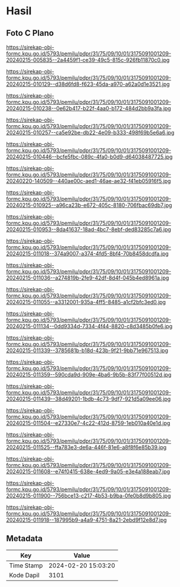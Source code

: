 # Hasil

## Foto C Plano

https://sirekap-obj-formc.kpu.go.id/5793/pemilu/pdpr/31/75/09/10/01/3175091001209-20240215-005835--2a4459f1-ce39-49c5-815c-926fb11870c0.jpg

https://sirekap-obj-formc.kpu.go.id/5793/pemilu/pdpr/31/75/09/10/01/3175091001209-20240215-010129--d38d6fd8-f623-45da-a970-a62a0d1e3521.jpg

https://sirekap-obj-formc.kpu.go.id/5793/pemilu/pdpr/31/75/09/10/01/3175091001209-20240215-010238--0e62b417-b22f-4aa0-b172-484d2bb9a3fa.jpg

https://sirekap-obj-formc.kpu.go.id/5793/pemilu/pdpr/31/75/09/10/01/3175091001209-20240215-010257--ca5e92be-db22-4e09-b333-498f69b5e6a6.jpg

https://sirekap-obj-formc.kpu.go.id/5793/pemilu/pdpr/31/75/09/10/01/3175091001209-20240215-010446--bcfe5fbc-089c-4fa0-b0d9-d64038487725.jpg

https://sirekap-obj-formc.kpu.go.id/5793/pemilu/pdpr/31/75/09/10/01/3175091001209-20240220-140509--440ae00c-aed1-46ae-ae32-f41eb05916f5.jpg

https://sirekap-obj-formc.kpu.go.id/5793/pemilu/pdpr/31/75/09/10/01/3175091001209-20240215-010925--a96ca23b-e672-405c-8180-706fbac69db7.jpg

https://sirekap-obj-formc.kpu.go.id/5793/pemilu/pdpr/31/75/09/10/01/3175091001209-20240215-010953--8da41637-18ad-4bc7-8ebf-ded83285c7a6.jpg

https://sirekap-obj-formc.kpu.go.id/5793/pemilu/pdpr/31/75/09/10/01/3175091001209-20240215-011018--374a9007-a374-4fd5-8bf4-70b8458dcdfa.jpg

https://sirekap-obj-formc.kpu.go.id/5793/pemilu/pdpr/31/75/09/10/01/3175091001209-20240215-011036--a274819b-2fe9-42df-8d4f-045b4ed8961a.jpg

https://sirekap-obj-formc.kpu.go.id/5793/pemilu/pdpr/31/75/09/10/01/3175091001209-20240215-011055--a3312001-935a-4ff5-8485-a1cf2bfc3ed0.jpg

https://sirekap-obj-formc.kpu.go.id/5793/pemilu/pdpr/31/75/09/10/01/3175091001209-20240215-011134--0dd9334d-7334-4f44-8820-c8d3485b0fe6.jpg

https://sirekap-obj-formc.kpu.go.id/5793/pemilu/pdpr/31/75/09/10/01/3175091001209-20240215-011339--3785681b-b18d-423b-9f21-9bb71e967513.jpg

https://sirekap-obj-formc.kpu.go.id/5793/pemilu/pdpr/31/75/09/10/01/3175091001209-20240215-011359--590cda9d-909e-4ba6-9b5b-83f77f00512d.jpg

https://sirekap-obj-formc.kpu.go.id/5793/pemilu/pdpr/31/75/09/10/01/3175091001209-20240215-011439--38d49201-1bdb-4c73-9df7-921d5a09ee06.jpg

https://sirekap-obj-formc.kpu.go.id/5793/pemilu/pdpr/31/75/09/10/01/3175091001209-20240215-011504--e27330e7-4c22-412d-8759-1eb010a40e1d.jpg

https://sirekap-obj-formc.kpu.go.id/5793/pemilu/pdpr/31/75/09/10/01/3175091001209-20240215-011525--ffa783e3-de6a-446f-81e6-a8f8f6e85b39.jpg

https://sirekap-obj-formc.kpu.go.id/5793/pemilu/pdpr/31/75/09/10/01/3175091001209-20240215-011608--e74f0415-638e-4ed9-9a05-e3e4a188eab7.jpg

https://sirekap-obj-formc.kpu.go.id/5793/pemilu/pdpr/31/75/09/10/01/3175091001209-20240215-011900--756bce13-c217-4b53-b9ba-0fe0b8d9b805.jpg

https://sirekap-obj-formc.kpu.go.id/5793/pemilu/pdpr/31/75/09/10/01/3175091001209-20240215-011918--187995b9-a4a9-4751-8a21-2ebd9f12e8d7.jpg


## Metadata

| Key        | Value               |
| ---------- | ------------------- |
| Time Stamp | 2024-02-20 15:03:20 |
| Kode Dapil | 3101                |



